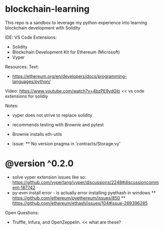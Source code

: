 # blockchain-learning
This repo is a sandbox to leverage my python experience into learning blockchain development with Solidity

IDE: VS Code
Extensions:
* Solidity
* Blockchain Development Kit for Ethereum (Microsoft)
* Vyper

Resources:
Text:
* https://ethereum.org/en/developers/docs/programming-languages/python/


Video:
https://www.youtube.com/watch?v=4bzPE9ydGlo << vs code extensions for solidiy


Notes:
* vyper does not strive to replace solidity
* recommends testing with Brownie and pytest
* Brownie installs eth-utils


* Issue:
** No version pragma in 'contracts/Storage.vy'
# @version ^0.2.0
* solve vyper extension issues like so: https://github.com/vyperlang/vyper/discussions/2248#discussioncomment-187742
* py-evm install error - is actually error installing pyethash in windows
** https://github.com/ethereum/pyethereum/issues/850
** https://github.com/ethereum/ethash/issues/104#issue-269396285

Open Questions:
* Truffle, Infura, and OpenZeppelin.  << what are these?
